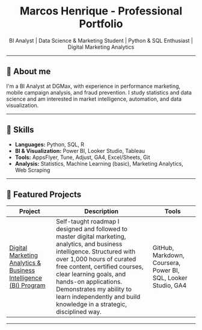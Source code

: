 <h1 align="center"> Marcos Henrique - Professional Portfolio </h1>

<p align="center">
  BI Analyst | Data Science & Marketing Student | Python & SQL Enthusiast | Digital Marketing Analytics
</p>

---

## 📌 About me

I'm a BI Analyst at DGMax, with experience in performance marketing, mobile campaign analysis, and fraud prevention. I study statistics and data science and am interested in market intelligence, automation, and data visualization.

---

## 🧠 Skills

- **Languages:** Python, SQL, R
- **BI & Visualization:** Power BI, Looker Studio, Tableau
- **Tools:** AppsFlyer, Tune, Adjust, GA4, Excel/Sheets, Git
- **Analysis:** Statistics, Machine Learning (basic), Marketing Analytics, Web Scraping

---

## 📂 Featured Projects
  
| Project | Description | Tools |
|--------|-----------|-------------|
| [Digital Marketing Analytics & Business Intelligence (BI) Program](https://github.com/marcoshsq/Marketing_Analytics_Roadmap) | Self-taught roadmap I designed and followed to master digital marketing, analytics, and business intelligence. Structured with over 1,000 hours of curated free content, certified courses, clear learning goals, and hands-on applications. Demonstrates my ability to learn independently and build knowledge in a strategic, disciplined way. | GitHub, Markdown, Coursera, Power BI, SQL, Looker Studio, GA4 |


---
